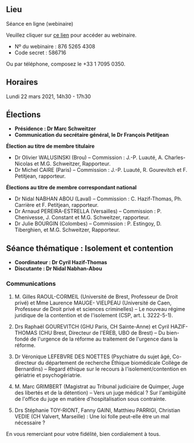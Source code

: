 ## Lieu
Séance en ligne (webinaire)

Veuillez cliquer sur [ce lien](https://us02web.zoom.us/j/87652654308?pwd=c2dVNDF2RXFCcGtmWmRLeHI4ZU55QT09) pour accéder au webinaire.
- Nº du webinaire : 876 5265 4308
- Code secret : 586716

Ou par téléphone, composez le +33 1 7095 0350.

## Horaires
Lundi 22 mars 2021, 14h30 - 17h30

## Élections

- __Présidence : Dr Marc Schweitzer__
- __Communication du secrétaire général, le Dr François Petitjean__

**Élection au titre de membre titulaire**
- Dr Olivier WALUSINSKI (Brou) – Commission : J.-P. Luauté, A. Charles-Nicolas et M.G. Schweitzer, Rapporteur.
- Dr Michel CAIRE (Paris) – Commission : J.-P. Luauté, R. Gourevitch et F. Petitjean, rapporteur.

**Élections au titre de membre correspondant national**
- Dr Nidal NABHAN ABOU (Laval) – Commission : C. Hazif-Thomas, Ph. Carrière et F. Petitjean, rapporteur.
- Dr Arnaud PEREIRA-ESTRELLA (Versailles) – Commission : P. Chenivesse, J. Constant et M.G. Schweitzer, rapporteur.
- Dr Julie BOURGIN (Colombes) – Commission : P. Estingoy, D. Tiberghien, et M.G. Schweitzer, Rapporteur.

## Séance thématique : Isolement et contention

- __Coordinateur : Dr Cyril Hazif-Thomas__
- __Discutante : Dr Nidal Nabhan-Abou__

### Communications

1. M. Gilles RAOUL-CORMEIL (Université de Brest, Professeur de Droit privé) et Mme Laurence MAUGE- VIELPEAU (Université de Caen, Professeur de Droit privé et sciences criminelles) – Le nouveau régime juridique de la contention et de l'isolement (CSP, art. L 3222-5-1).

2. Drs Raphaël GOUREVITCH (GHU Paris, CH Sainte-Anne) et Cyril HAZIF-THOMAS (CHU Brest, Directeur de l'EREB, UBO de Brest) – Du bien-fondé de l'urgence de la réforme au traitement de l'urgence dans la réforme.

3. Dr Véronique LEFEBVRE DES NOETTES (Psychiatre du sujet âgé, Co-directeur du département de recherche Éthique biomédicale Collège de Bernardins) – Regard éthique sur le recours à l'isolement/contention en gériatrie et psychogériatrie.

4. M. Marc GRIMBERT (Magistrat au Tribunal judiciaire de Quimper, Juge des libertés et de la détention) – Vers un juge médical ? Sur l'ambigüité de l'office du juge en matière d'hospitalisation sous contrainte.

5. Drs Stéphanie TOY-RIONT, Fanny GAINI, Matthieu PARRIGI, Christian VEDIE (CH Valvert, Marseille) : Une loi folle peut-elle être un mal nécessaire ?

En vous remerciant pour votre fidélité, bien cordialement à tous.
